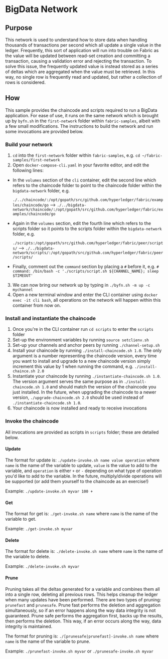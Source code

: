 # BigData Network

## Purpose
This network is used to understand how to store data when handling thousands of transactions per second which all update a single value in the ledger. Frequently, this sort of application will run into trouble on Fabric as the value will be updated between read-set creation and committing a transaction, causing a validation error and rejecting the transaction. To solve this issue, the frequently updated value is instead stored as a series of deltas which are aggregated when the value must be retrieved. In this way, no single row is frequently read and updated, but rather a collection of rows is considered.

## How
This sample provides the chaincode and scripts required to run a BigData application. For ease of use, it runs on the same network which is brought up by `byfn.sh` in the `first-network` folder within `fabric-samples`, albeit with a few small modifications. The instructions to build the network and run some invocations are provided below.

### Build your network
1. `cd` into the `first-network` folder within `fabric-samples`, e.g. `cd ~/fabric-samples/first-network`
2. Open `docker-compose-cli.yaml` in your favorite editor, and edit the following lines:
  * In the `volumes` section of the `cli` container, edit the second line which refers to the chaincode folder to point to the chaincode folder within the `bigdata-network` folder, e.g.

    `./../chaincode/:/opt/gopath/src/github.com/hyperledger/fabric/examples/chaincode/go` --> 
    `./../bigdata-network/chaincode/:/opt/gopath/src/github.com/hyperledger/fabric/examples/chaincode/go`
  * Again in the `volumes` section, edit the fourth line which refers to the scripts folder so it points to the scripts folder within the `bigdata-network` folder, e.g.

    `./scripts:/opt/gopath/src/github.com/hyperledger/fabric/peer/scripts/` --> 
    `./../bigdata-network/scripts/:/opt/gopath/src/github.com/hyperledger/fabric/peer/scripts/`

  * Finally, comment out the `command` section by placing a `#` before it, e.g. `#    command: /bin/bash -c './scripts/script.sh ${CHANNEL_NAME}; sleep $TIMEOUT'`

3. We can now bring our network up by typing in `./byfn.sh -m up -c mychannel`
4. Open a new terminal window and enter the CLI container using `docker exec -it cli bash`, all operations on the network will happen within this container from now on.

### Install and instantiate the chaincode
1. Once you're in the CLI container run `cd scripts` to enter the `scripts` folder
2. Set-up the environment variables by running `source setclienv.sh`
3. Set-up your channels and anchor peers by running `./channel-setup.sh`
4. Install your chaincode by running `./install-chaincode.sh 1.0`. The only argument is a number representing the chaincode version, every time you want to install and upgrade to a new chaincode version simply increment this value by 1 when running the command, e.g. `./install-chaince.sh 2.0`
5. Instantiate your chaincode by running `./instantiate-chaincode.sh 1.0`. The version argument serves the same purpose as in `./install-chaincode.sh 1.0` and should match the version of the chaincode you just installed. In the future, when upgrading the chaincode to a newer version, `./upgrade-chaincode.sh 2.0` should be used instead of `./instantiate-chaincode.sh 1.0`.
6. Your chaincode is now installed and ready to receive invocations

### Invoke the chaincode
All invocations are provided as scripts in `scripts` folder; these are detailed below.

#### Update
The format for update is: `./update-invoke.sh name value operation` where `name` is the name of the variable to update, `value` is the value to add to the variable, and `operation` is either `+` or `-` depending on what type of operation you'd like to add to the variable. In the future, multiply/divide operations will be supported (or add them yourself to the chaincode as an exercise!)

Example: `./update-invoke.sh myvar 100 +`

#### Get
The format for get is: `./get-invoke.sh name` where `name` is the name of the variable to get.

Example: `./get-invoke.sh myvar`

#### Delete
The format for delete is: `./delete-invoke.sh name` where `name` is the name of the variable to delete.

Example: `./delete-invoke.sh myvar`

#### Prune
Pruning takes all the deltas generated for a variable and combines them all into a single row, deleting all previous rows. This helps cleanup the ledger when many updates have been performed. There are two types of pruning: `prunefast` and `prunesafe`. Prune fast performs the deletion and aggregation simultaneously, so if an error happens along the way data integrity is not guaranteed. Prune safe performs the aggregation first, backs up the results, then performs the deletion. This way, if an error occurs along the way, data integrity is maintained.

The format for pruning is: `./[prunesafe|prunefast]-invoke.sh name` where `name` is the name of the variable to prune.

Example: `./prunefast-invoke.sh myvar` or `./prunesafe-invoke.sh myvar`
